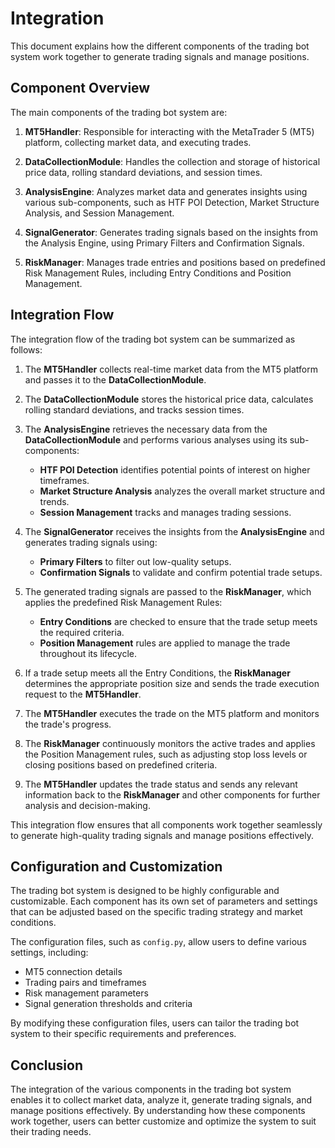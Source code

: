 # Integration

This document explains how the different components of the trading bot system work together to generate trading signals and manage positions.

## Component Overview

The main components of the trading bot system are:

1. **MT5Handler**: Responsible for interacting with the MetaTrader 5 (MT5) platform, collecting market data, and executing trades.

2. **DataCollectionModule**: Handles the collection and storage of historical price data, rolling standard deviations, and session times.

3. **AnalysisEngine**: Analyzes market data and generates insights using various sub-components, such as HTF POI Detection, Market Structure Analysis, and Session Management.

4. **SignalGenerator**: Generates trading signals based on the insights from the Analysis Engine, using Primary Filters and Confirmation Signals.

5. **RiskManager**: Manages trade entries and positions based on predefined Risk Management Rules, including Entry Conditions and Position Management.

## Integration Flow

The integration flow of the trading bot system can be summarized as follows:

1. The **MT5Handler** collects real-time market data from the MT5 platform and passes it to the **DataCollectionModule**.

2. The **DataCollectionModule** stores the historical price data, calculates rolling standard deviations, and tracks session times.

3. The **AnalysisEngine** retrieves the necessary data from the **DataCollectionModule** and performs various analyses using its sub-components:
   - **HTF POI Detection** identifies potential points of interest on higher timeframes.
   - **Market Structure Analysis** analyzes the overall market structure and trends.
   - **Session Management** tracks and manages trading sessions.

4. The **SignalGenerator** receives the insights from the **AnalysisEngine** and generates trading signals using:
   - **Primary Filters** to filter out low-quality setups.
   - **Confirmation Signals** to validate and confirm potential trade setups.

5. The generated trading signals are passed to the **RiskManager**, which applies the predefined Risk Management Rules:
   - **Entry Conditions** are checked to ensure that the trade setup meets the required criteria.
   - **Position Management** rules are applied to manage the trade throughout its lifecycle.

6. If a trade setup meets all the Entry Conditions, the **RiskManager** determines the appropriate position size and sends the trade execution request to the **MT5Handler**.

7. The **MT5Handler** executes the trade on the MT5 platform and monitors the trade's progress.

8. The **RiskManager** continuously monitors the active trades and applies the Position Management rules, such as adjusting stop loss levels or closing positions based on predefined criteria.

9. The **MT5Handler** updates the trade status and sends any relevant information back to the **RiskManager** and other components for further analysis and decision-making.

This integration flow ensures that all components work together seamlessly to generate high-quality trading signals and manage positions effectively.

## Configuration and Customization

The trading bot system is designed to be highly configurable and customizable. Each component has its own set of parameters and settings that can be adjusted based on the specific trading strategy and market conditions.

The configuration files, such as `config.py`, allow users to define various settings, including:
- MT5 connection details
- Trading pairs and timeframes
- Risk management parameters
- Signal generation thresholds and criteria

By modifying these configuration files, users can tailor the trading bot system to their specific requirements and preferences.

## Conclusion

The integration of the various components in the trading bot system enables it to collect market data, analyze it, generate trading signals, and manage positions effectively. By understanding how these components work together, users can better customize and optimize the system to suit their trading needs. 